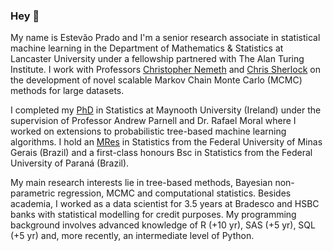 ### Hey 👋

My name is Estevão Prado and I'm a senior research associate in statistical machine learning in the Department of Mathematics & Statistics at Lancaster University under a fellowship partnered with The Alan Turing Institute. I work with Professors [Christopher Nemeth](https://chris-nemeth.github.io/) and [Chris Sherlock]([https://chris-nemeth.github.io/](https://scholar.google.com/citations?user=X-5SzgsAAAAJ&hl=pt-BR&oi=ao)) on the development of novel scalable Markov Chain Monte Carlo (MCMC) methods for large datasets.

I completed my [PhD](https://mural.maynoothuniversity.ie/17285/1/Thesis_Estevao_Batista.pdf) in Statistics at Maynooth University (Ireland) under the supervision of Professor Andrew Parnell and Dr. Rafael Moral where I worked on extensions to probabilistic tree-based machine learning algorithms. I hold an [MRes](https://repositorio.ufmg.br/bitstream/1843/BUBD-A9ZGXY/1/principal.pdf) in Statistics from the Federal University of Minas Gerais (Brazil) and a first-class honours Bsc in Statistics from the Federal University of Paraná (Brazil).

My main research interests lie in tree-based methods, Bayesian non-parametric regression, MCMC and computational statistics. Besides academia, I worked as a data scientist for 3.5 years at Bradesco and HSBC banks with statistical modelling for credit purposes. My programming background involves advanced knowledge of R (+10 yr), SAS (+5 yr), SQL (+5 yr) and, more recently, an intermediate level of Python.

<!--
bla bla bla
-->
